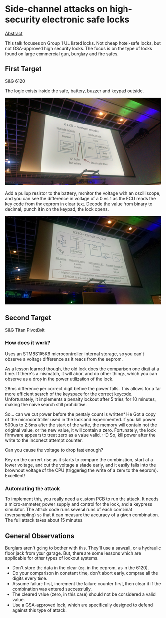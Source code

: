 # Side-channel attacks on high-security electronic safe locks

[Abstract](https://www.defcon.org/html/defcon-24/dc-24-speakers.html#Plore)

This talk focuses on Group 1 UL listed locks.  Not cheap hotel-safe locks, but not GSA-approved high security locks.  The focus is on the type of locks found on large commercial gun, burglary and fire safes.

## First Target
S&G 6120

The logic exists inside the safe, battery, buzzer and keypad outside.

![6120 system model](../images/6120-System-Model.jpg)

Add a pullup resistor to the battery, monitor the voltage with an oscilliscope, and you can see the difference in voltage of a 0 vs 1 as the ECU reads the key code from the eeprom in clear text.  Decode the value from binary to decimal, punch it in on the keypad, the lock opens.

![6120 circuit model](../images/6120-Circuit-Model.jpg)

## Second Target
S&G Titan PivotBolt

### How does it work?
Uses an STM8S105K6 microcontroller, internal storage, so you can't observe a voltage difference as it reads from the eeprom.

As a lesson learned though, the old lock does the comparison one digit at a time.  If there's a mismatch, it will abort and do other things, which you can observe as a drop in the power utilization of the lock.

28ms difference per correct digit before the power falls.  This allows for a far more efficient search of the keyspace for the correct keycode.  Unfortunately, it implements a penalty lockout after 5 tries, for 10 minutes, making the naive search still prohibitive.

So... can we cut power before the pentaly count is written?  He Got a copy of the microcontroller used in the lock and experimented.
If you kill power 500us to 2.5ms after the start of the write, the memory will contain not the original value, or the new value, it will contain a zero.
Fortunately, the lock firmware appears to treat zero as a value valid.  :-D  So, kill power after the write to the incorrect attempt counter.

Can you cause the voltage to drop fast enough?

Key on the current rise as it starts to compare the combination, start at a lower voltage, and cut the voltage a shade early, and it easily falls into the brownout voltage of the CPU (triggering the write of a zero to the eeprom).  Excellent!

### Automating the attack
To implement this, you really need a custom PCB to run the attack.  It needs a micro-ammeter, power supply and control for the lock, and a keypress simulator.  The attack code runs several runs of each combinat (oversampling) so that it can measure the accuracy of a given combination.  The full attack takes about 15 minutes.

## General Observations
Burglars aren't going to bother with this.  They'll use a sawzall, or a hydraulic floor jack from your garage.  But, there are some lessons which are applicable for other types of lockout systems.
* Don't store the data in the clear (eg. in the eeprom, as in the 6120).
* Do your comparison in constant time, don't abort early, comprae all the digits every time.
* Assume failure first, increment the failure counter first, then clear it if the combination was entered successfully.
* The cleared value (zero, in this case) should not be considered a valid value.
* Use a GSA-approved lock, which are specifically designed to defend against this type of attack.
